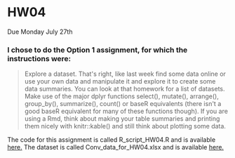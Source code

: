 # HW04
Due Monday July 27th

### I chose to do the Option 1 assignment, for which the instructions were:
<blockquote>Explore a dataset. That's right, like last week find some data online or use your own data and manipulate it and explore it to create some data summaries.  You can look at that homework for a list of datasets. Make use of the major dplyr functions select(), mutate(), arrange(), group_by(), summarize(), count() or baseR equivalents (there isn't a good baseR equivalent for many of these functions though). If you are using a Rmd, think about making your table summaries and printing them nicely with knitr::kable() and still think about plotting some data.</blockquote>

The code for this assignment is called R_script_HW04.R and is available [here.](R_script_HW04.R)
The dataset is called Conv_data_for_HW04.xlsx and is available [here.](Conv_data_for_HW04.xlsx)

